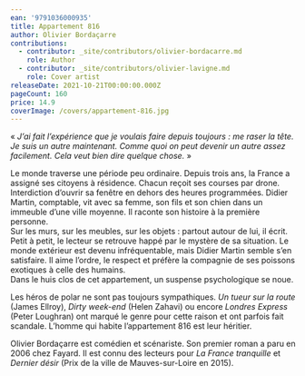 ```yaml
---
ean: '9791036000935'
title: Appartement 816
author: Olivier Bordaçarre
contributions:
  - contributor: _site/contributors/olivier-bordacarre.md
    role: Author
  - contributor: _site/contributors/olivier-lavigne.md
    role: Cover artist
releaseDate: 2021-10-21T00:00:00.000Z
pageCount: 160
price: 14.9
coverImage: /covers/appartement-816.jpg
---
```


« *J’ai fait l’expérience que je voulais faire depuis toujours : me raser la tête. Je suis un autre
maintenant. Comme quoi on peut devenir un autre assez facilement. Cela veut bien dire
quelque chose.* »

Le monde traverse une période peu ordinaire. Depuis trois ans, la France a assigné ses
citoyens à résidence. Chacun reçoit ses courses par drone. Interdiction d’ouvrir sa fenêtre en
dehors des heures programmées. Didier Martin, comptable, vit avec sa femme, son fils et son
chien dans un immeuble d’une ville moyenne. Il raconte son histoire à la première personne.\
Sur les murs, sur les meubles, sur les objets : partout autour de lui, il écrit. Petit à petit, le
lecteur se retrouve happé par le mystère de sa situation. Le monde extérieur est devenu
infréquentable, mais Didier Martin semble s’en satisfaire. Il aime l’ordre, le respect et préfère
la compagnie de ses poissons exotiques à celle des humains.\
Dans le huis clos de cet appartement, un suspense psychologique se noue.

Les héros de polar ne sont pas toujours sympathiques. *Un tueur sur la route* (James Ellroy),
*Dirty week-end* (Helen Zahavi) ou encore *Londres Express* (Peter Loughran) ont marqué le
genre pour cette raison et ont parfois fait scandale. L’homme qui habite l’appartement 816 est
leur héritier.

Olivier Bordaçarre est comédien et scénariste. Son premier roman a paru en 2006 chez
Fayard. Il est connu des lecteurs pour *La France tranquille* et *Dernier désir* (Prix de la ville
de Mauves-sur-Loire en 2015).
